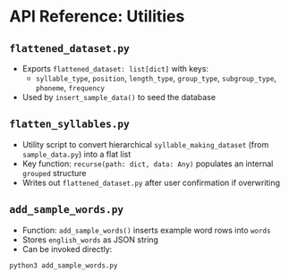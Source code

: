 # API Reference: Utilities

## `flattened_dataset.py`
- Exports `flattened_dataset: list[dict]` with keys:
  - `syllable_type`, `position`, `length_type`, `group_type`, `subgroup_type`, `phoneme`, `frequency`
- Used by `insert_sample_data()` to seed the database

## `flatten_syllables.py`
- Utility script to convert hierarchical `syllable_making_dataset` (from `sample_data.py`) into a flat list
- Key function: `recurse(path: dict, data: Any)` populates an internal `grouped` structure
- Writes out `flattened_dataset.py` after user confirmation if overwriting

## `add_sample_words.py`
- Function: `add_sample_words()` inserts example word rows into `words`
- Stores `english_words` as JSON string
- Can be invoked directly:
```bash
python3 add_sample_words.py
```